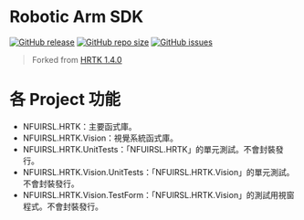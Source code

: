 # Robotic Arm SDK

[![GitHub release](https://img.shields.io/github/release/nfu-irs-lab/robotic-arm-sdk.svg)](https://github.com/nfu-irs-lab/robotic-arm-sdk/releases)
[![GitHub repo size](https://img.shields.io/github/repo-size/nfu-irs-lab/robotic-arm-sdk)](https://github.com/nfu-irs-lab/robotic-arm-sdk)
[![GitHub issues](https://img.shields.io/github/issues/nfu-irs-lab/robotic-arm-sdk.svg)](https://github.com/nfu-irs-lab/robotic-arm-sdk/issues)

> Forked from [HRTK 1.4.0](https://github.com/nfu-irs-lab/hiwinrobot-toolkit/releases/tag/v1.4.0)

# 各 Project 功能

- NFUIRSL.HRTK：主要函式庫。
- NFUIRSL.HRTK.Vision：視覺系統函式庫。
- NFUIRSL.HRTK.UnitTests：「NFUIRSL.HRTK」的單元測試。不會封裝發行。
- NFUIRSL.HRTK.Vision.UnitTests：「NFUIRSL.HRTK.Vision」的單元測試。不會封裝發行。
- NFUIRSL.HRTK.Vision.TestForm：「NFUIRSL.HRTK.Vision」的測試用視窗程式。不會封裝發行。
